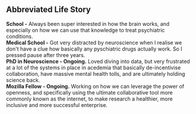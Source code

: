 ## Abbreviated Life Story
**School -** Always been super interested in how the brain works, and especially on how we can use that knowledge to treat psychiatric conditions.  
**Medical School -** Got very distracted by neuroscience when I realise we don't have a clue how basically any pyschiatric drugs actually work. So I pressed pause after three years.  
**PhD in Neuroscience - Ongoing.** Loved diving into data, but very frustrated at a lot of the systems in place in acedemia that basically de-incentivise collaboration, have massive mental health tolls, and are ultimately holding science back.  
**Mozilla Fellow - Ongoing.** Working on how we can leverage the power of openness, and specifically using the ultimate collaborative tool more commonly known as the internet, to make research a healthier, more inclusive and more successful enterprise.  


